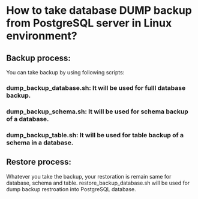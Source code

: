 # How to take database DUMP backup from PostgreSQL server in Linux environment?
## Backup process:
You can take backup by using following scripts:
### dump_backup_database.sh: It will be used for fulll database backup.
### dump_backup_schema.sh: It will be used for schema backup of a database.
### dump_backup_table.sh: It will be used for table backup of a schema in a database.

## Restore process:
Whatever you take the backup, your restoration is remain same for database, schema and table. restore_backup_database.sh will be used for dump backup restroation into PostgreSQL database.


